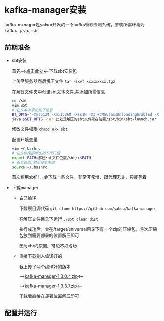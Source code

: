 # kafka-manager安装

kafka-manager是yahoo开发的一个kafka管理检测系统，安装所需环境为kafka、java、sbt

## 前期准备

- sbt安装

    首先-->[点击此处](https://www.scala-sbt.org/download.html)<--下载sbt安装包

    上传至服务器然后解压文件  `tar -zxvf xxxxxxxxx.tgz`

    在解压文件夹中创建sbt文本文件,并添加所需信息
        
    ```bash
    cd /sbt
    vim sbt
    # 在文本中添加如下信息
    BT_OPTS="-Xms512M -Xmx1536M -Xss1M -XX:+CMSClassUnloadingEnabled -XX:MaxPermSize=256M"
    java $SBT_OPTS -jar 此处是解压的sbt文件所在位置/sbt/bin/sbt-launch.jar "$@" 
    ```

    修改文件权限  `chmod u+x sbt`

    配置环境变量
    ```bash
    vim ~/.bashrc
    # 在文件尾部添加如下代码后
    export PATH=解压sbt文件位置/sbt/:$PATH
    # 保存退出,然后使其生效
    source ~/.bashrc
    ```

    首次使用sbt时，会下载一些文件，非常非常慢，跟代理无关，只能等着

- 下载manager

    - 自己编译

        下载项目源代码  `git clone https://github.com/yahoo/kafka-manager`
        
        在解压文件目录下运行  `./sbt clean dist`

        执行成功后，会在/target/universal目录下有一个zip的压缩包，将次压缩包放到需要部署的位置解压即可

        因为sbt的原因，可能不好成功
    
    - 直接下载别人编译好的

        我上传了两个编译好的版本
        
        -->[kafka-manager-1.3.0.4.zip](/Message/Kafka/Install/kafka-manager-1.3.0.4.zip)<--
        
        -->[kafka-manager-1.3.3.7.zip](/Message/Kafka/Install/kafka-manager-1.3.3.7.zip)<--
        
        
        下载后直接在部署位置解压即可

## 配置并运行
    